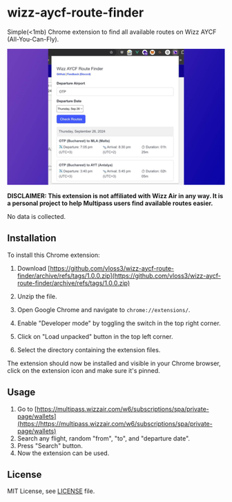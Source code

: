 # wizz-aycf-route-finder

Simple(<1mb) Chrome extension to find all available routes on Wizz AYCF (All-You-Can-Fly).

![Screenshot of the extension in use](screenshot.jpg)

**DISCLAIMER: This extension is not affiliated with Wizz Air in any way. It is a personal project to help Multipass users find available routes easier.**

No data is collected.

## Installation

To install this Chrome extension:

1. Download [https://github.com/vloss3/wizz-aycf-route-finder/archive/refs/tags/1.0.0.zip](https://github.com/vloss3/wizz-aycf-route-finder/archive/refs/tags/1.0.0.zip)

2. Unzip the file.

3. Open Google Chrome and navigate to `chrome://extensions/`.
3. Enable "Developer mode" by toggling the switch in the top right corner.
4. Click on "Load unpacked" button in the top left corner.
5. Select the directory containing the extension files.

The extension should now be installed and visible in your Chrome browser, click on the extension icon and make sure it's pinned.

## Usage

1. Go to [https://multipass.wizzair.com/w6/subscriptions/spa/private-page/wallets](https://https://multipass.wizzair.com/w6/subscriptions/spa/private-page/wallets)
2. Search any flight, random "from", "to", and "departure date".
3. Press "Search" button.
4. Now the extension can be used.

## License

MIT License, see [LICENSE](LICENSE) file.
